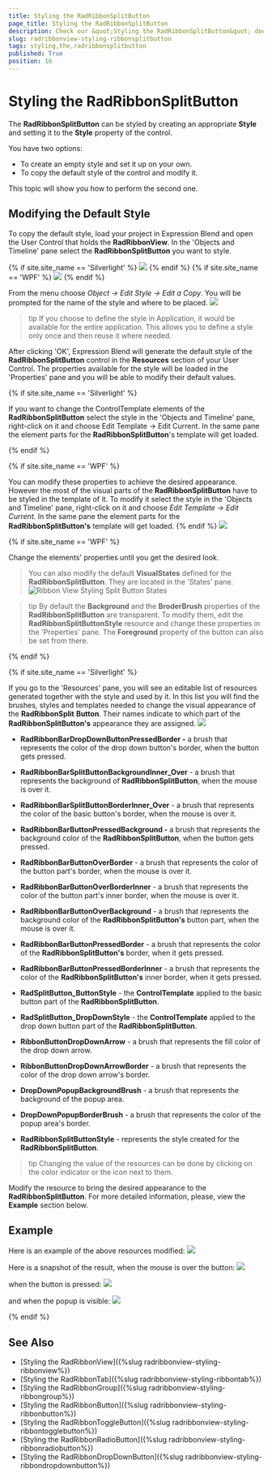 ```yaml
---
title: Styling the RadRibbonSplitButton
page_title: Styling the RadRibbonSplitButton
description: Check our &quot;Styling the RadRibbonSplitButton&quot; documentation article for the RadRibbonView {{ site.framework_name }} control.
slug: radribbonview-styling-ribbonsplitbutton
tags: styling,the,radribbonsplitbutton
published: True
position: 16
---
```


# Styling the RadRibbonSplitButton

The __RadRibbonSplitButton__ can be styled by creating an appropriate __Style__ and setting it to the __Style__ property of the control.			

You have two options:

* To create an empty style and set it up on your own.
* To copy the default style of the control and modify it.

This topic will show you how to perform the second one.

## Modifying the Default Style

To copy the default style, load your project in Expression Blend and open the User Control that holds the __RadRibbonView__. In the 'Objects and Timeline' pane select the __RadRibbonSplitButton__ you want to style.				

{% if site.site_name == 'Silverlight' %}
![](images/RibbonView_Styling_SplitButton_Locate.png)
{% endif %}
{% if site.site_name == 'WPF' %}
![](images/RibbonView_Styling_SplitButton_LocateWPF.png)
{% endif %}

From the menu choose *Object -> Edit Style -> Edit a Copy*. You will be prompted for the name of the style and where to be placed.
![](images/RibbonView_Styling_SplitButton_CreateStyle.png)

>tip If you choose to define the style in Application, it would be available for the entire application. This allows you to define a style only once and then reuse it where needed.

After clicking 'OK', Expression Blend will generate the default style of the __RadRibbonSplitButton__ control in the __Resources__ section of your User Control. The properties available for the style will be loaded in the 'Properties' pane and you will be able to modify their default values.

{% if site.site_name == 'Silverlight' %}

If you want to change the ControlTemplate elements of the __RadRibbonSplitButton__ select the style in the 'Objects and Timeline' pane, right-click on it and choose Edit Template -> Edit Current. In the same pane the element parts for the __RadRibbonSplitButton__'s template will get loaded.

{% endif %}

{% if site.site_name == 'WPF' %}

You can modify these properties to achieve the desired appearance. However the most of the visual parts of the __RadRibbonSplitButton__ have to be styled in the template of it. To modify it select the style in the 'Objects and Timeline' pane, right-click on it and choose *Edit Template -> Edit Current*. In the same pane the element parts for the __RadRibbonSplitButton's__ template will get loaded.
{% endif %}
![](images/RibbonView_Styling_SplitButton_ControlTemplate.png)

{% if site.site_name == 'WPF' %}

Change the elements' properties until you get the desired look.

>You can also modify the default __VisualStates__ defined for the __RadRibbonSplitButton__. They are located in the 'States' pane.
>![Ribbon View Styling Split Button States](images/RibbonView_Styling_SplitButton_States.png)

>tip By default the __Background__ and the __BroderBrush__ properties of the __RadRibbonSplitButton__ are transparent. To modify them, edit the __RadRibbonSplitButtonStyle__ resource and change these properties in the 'Properties' pane. The __Foreground__ property of the button can also be set from there.

{% endif %}

{% if site.site_name == 'Silverlight' %}

If you go to the 'Resources' pane, you will see an editable list of resources generated together with the style and used by it. In this list you will find the brushes, styles and templates needed to change the visual appearance of the __RadRibbonSplit__ __Button__. Their names indicate to which part of the __RadRibbonSplitButton's__ appearance they are assigned.
![](images/RibbonView_Styling_SplitButton_Resources.png)

* __RadRibbonBarDropDownButtonPressedBorder -__ a brush that represents the color of the drop down button's border, when the button gets pressed.

* __RadRibbonBarSplitButtonBackgroundInner_Over__ - a brush that represents the background of __RadRibbonSplitButton__, when the mouse is over it.              

* __RadRibbonBarSplitButtonBorderInner_Over__ - a brush that represents the color of the basic button's border, when the mouse is over it.

* __RadRibbonBarButtonPressedBackground -__ a brush that represents the background color of the __RadRibbonSplitButton__, when the button gets pressed.

* __RadRibbonBarButtonOverBorder__ - a brush that represents the color of the button part's border, when the mouse is over it.

* __RadRibbonBarButtonOverBorderInner__ - a brush that represents the color of the button part's inner border, when the mouse is over it.

* __RadRibbonBarButtonOverBackground__ - a brush that represents the background color of the __RadRibbonSplitButton's__ button part, when the mouse is over it.              

* __RadRibbonBarButtonPressedBorder__ - a brush that represents the color of the __RadRibbonSplitButton's__ border, when it gets pressed.              

* __RadRibbonBarButtonPressedBorderInner__ - a brush that represents the color of the __RadRibbonSplitButton's__ inner border, when it gets pressed.              

* __RadSplitButton_ButtonStyle__ - the __ControlTemplate__ applied to the basic button part of the __RadRibbonSplitButton__.              

* __RadSplitButton_DropDownStyle__ - the __ControlTemplate__ applied to the drop down button part of the __RadRibbonSplitButton__.              

* __RibbonButtonDropDownArrow__ - a brush that represents the fill color of the drop down arrow.              

* __RibbonButtonDropDownArrowBorder__ - a brush that represents the color of the drop down arrow's border.              

* __DropDownPopupBackgroundBrush__ - a brush that represents the background of the popup area.              

* __DropDownPopupBorderBrush__ - a brush that represents the color of the popup area's border.              

* __RadRibbonSplitButtonStyle__ - represents the style created for the __RadRibbonSplitButton__.              

>tip Changing the value of the resources can be done by clicking on the color indicator or the icon next to them.            

Modify the resource to bring the desired appearance to the __RadRibbonSplitButton__. For more detailed information, please, view the __Example__ section below.

## Example

Here is an example of the above resources modified:
![](images/RibbonView_Styling_SplitButton_ResourcesModified.png)

Here is a snapshot of the result, when the mouse is over the button:
![](images/RibbonView_Styling_SplitButton_ExampleMouseOver.png)

when the button is pressed:
![](images/RibbonView_Styling_SplitButton_ExamplePressed.png)

and when the popup is visible:
![](images/RibbonView_Styling_SplitButton_Example.png)

{% endif %}          

## See Also
 * [Styling the RadRibbonView]({%slug radribbonview-styling-ribbonview%})
 * [Styling the RadRibbonTab]({%slug radribbonview-styling-ribbontab%})
 * [Styling the RadRibbonGroup]({%slug radribbonview-styling-ribbongroup%})
 * [Styling the RadRibbonButton]({%slug radribbonview-styling-ribbonbutton%})
 * [Styling the RadRibbonToggleButton]({%slug radribbonview-styling-ribbontogglebutton%})
 * [Styling the RadRibbonRadioButton]({%slug radribbonview-styling-ribbonradiobutton%})
 * [Styling the RadRibbonDropDownButton]({%slug radribbonview-styling-ribbondropdownbutton%})